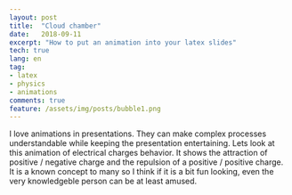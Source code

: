 ```yaml
---
layout: post
title:  "Cloud chamber"
date:   2018-09-11
excerpt: "How to put an animation into your latex slides"
tech: true
lang: en
tag:
- latex
- physics
- animations
comments: true
feature: /assets/img/posts/bubble1.png
---
```



I love animations in presentations. They can make complex processes understandable while keeping the presentation entertaining. Lets look at this animation of electrical charges behavior. It shows the attraction of positive / negative charge and the repulsion of a positive / positive charge. It is a known concept to many so I think if it is a bit fun looking, even the very knowledgeble person can be at least amused.